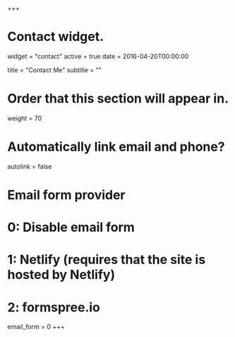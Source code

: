 +++
# Contact widget.
widget = "contact"
active = true
date = 2016-04-20T00:00:00

title = "Contact Me"
subtitle = ""

# Order that this section will appear in.
weight = 70

# Automatically link email and phone?
autolink = false

# Email form provider
#   0: Disable email form
#   1: Netlify (requires that the site is hosted by Netlify)
#   2: formspree.io
email_form = 0
+++


